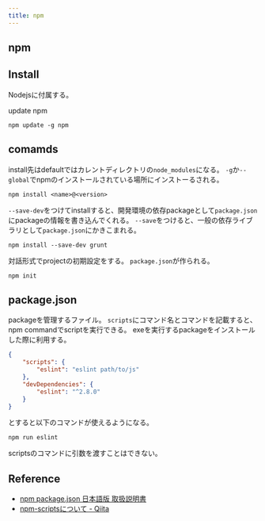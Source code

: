 ```yaml
---
title: npm
---
```


## npm

## Install
Nodejsに付属する。

update npm

```
npm update -g npm
```

## comamds
install先はdefaultではカレントディレクトリの`node_modules`になる。
`-g`か`--global`でnpmのインストールされている場所にインストーるされる。

```
npm install <name>@<version>
```

`--save-dev`をつけてinstallすると、開発環境の依存packageとして`package.json`にpackageの情報を書き込んでくれる。
`--save`をつけると、一般の依存ライブラリとして`package.json`にかきこまれる。

```
npm install --save-dev grunt
```

対話形式でprojectの初期設定をする。
`package.json`が作られる。

```
npm init
```


## package.json
packageを管理するファイル。
`scripts`にコマンド名とコマンドを記載すると、npm commandでscriptを実行できる。
exeを実行するpackageをインストールした際に利用する。

```json
{
    "scripts": {
        "eslint": "eslint path/to/js"
    },
    "devDependencies": {
        "eslint": "^2.8.0"
    }
}
```

とすると以下のコマンドが使えるようになる。

```
npm run eslint
```

scriptsのコマンドに引数を渡すことはできない。

## Reference
* [npm package.json 日本語版 取扱説明書](http://liberty-technology.biz/PublicItems/npm/package.json.html)
* [npm-scriptsについて - Qiita](http://qiita.com/axross/items/a2a0d148e40b66074858)


